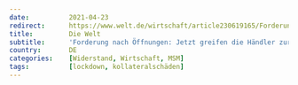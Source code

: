 ```yaml
---
date:          2021-04-23
redirect:      https://www.welt.de/wirtschaft/article230619165/Forderung-nach-Oeffnungen-Jetzt-greifen-die-Haendler-zur-ultima-ratio.html
title:         Die Welt
subtitle:      'Forderung nach Öffnungen: Jetzt greifen die Händler zur „ultima ratio“'
country:       DE
categories:    [Widerstand, Wirtschaft, MSM]
tags:          [lockdown, kollateralschäden]
---
```

